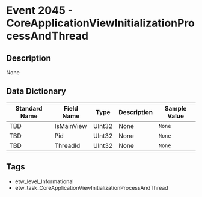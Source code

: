 # Event 2045 - CoreApplicationViewInitializationProcessAndThread

## Description
None

## Data Dictionary
|Standard Name|Field Name|Type|Description|Sample Value|
|---|---|---|---|---|
|TBD|IsMainView|UInt32|None|`None`|
|TBD|Pid|UInt32|None|`None`|
|TBD|ThreadId|UInt32|None|`None`|

## Tags
* etw_level_Informational
* etw_task_CoreApplicationViewInitializationProcessAndThread